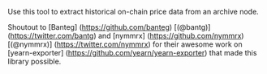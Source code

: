Use this tool to extract historical on-chain price data from an archive node. 

Shoutout to [Banteg] (https://github.com/banteg) [(@bantg)] (https://twitter.com/bantg) and [nymmrx] (https://github.com/nymmrx) [(@nymmrx)] (https://twitter.com/nymmrx) for their awesome work on [yearn-exporter] (https://github.com/yearn/yearn-exporter) that made this library possible.

